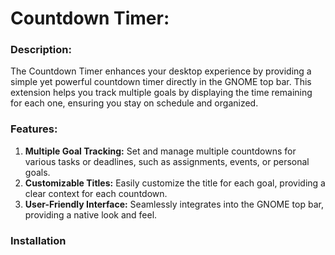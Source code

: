 # Countdown Timer:

### Description:

The Countdown Timer enhances your desktop experience by providing a simple yet powerful countdown timer directly in the GNOME top bar. This extension helps you track multiple goals by displaying the time remaining for each one, ensuring you stay on schedule and organized.

### Features:

1. **Multiple Goal Tracking:** Set and manage multiple countdowns for various tasks or deadlines, such as assignments, events, or personal goals.
1. **Customizable Titles:** Easily customize the title for each goal, providing a clear context for each countdown.
1. **User-Friendly Interface:** Seamlessly integrates into the GNOME top bar, providing a native look and feel.

### Installation
